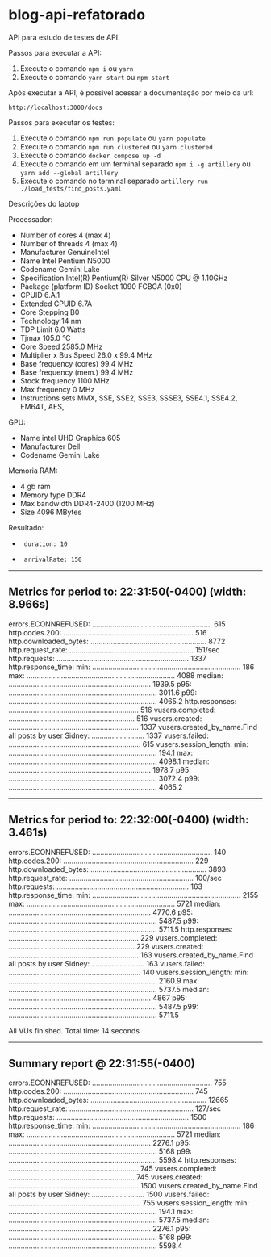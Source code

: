 # blog-api-refatorado

API para estudo de testes de API.

Passos para executar a API:

1. Execute o comando `npm i` ou `yarn`
2. Execute o comando `yarn start` ou `npm start`

Após executar a API, é possível acessar a documentação por meio da url:

```
http://localhost:3000/docs
```

Passos para executar os testes:

1. Execute o comando `npm run populate` ou `yarn populate`
2. Execute o comando `npm run clustered` ou `yarn clustered`
3. Execute o comando `docker compose up -d`
4. Execute o comando em um terminal separado `npm i -g artillery` ou `yarn add --global artillery`
5. Execute o comando no terminal separado `artillery run ./load_tests/find_posts.yaml`


Descrições do laptop

Processador:
-	Number of cores		4 (max 4)
-	Number of threads	4 (max 4)
-	Manufacturer		GenuineIntel
-	Name			Intel Pentium N5000
-	Codename		Gemini Lake
-	Specification		Intel(R) Pentium(R) Silver N5000 CPU @ 1.10GHz
-	Package (platform ID)	Socket 1090 FCBGA (0x0)
-	CPUID			6.A.1
-	Extended CPUID		6.7A
-	Core Stepping		B0
-	Technology		14 nm
-	TDP Limit		6.0 Watts
-	Tjmax			105.0 °C
-	Core Speed		2585.0 MHz
-	Multiplier x Bus Speed	26.0 x 99.4 MHz
-	Base frequency (cores)	99.4 MHz
-	Base frequency (mem.)	99.4 MHz
-	Stock frequency		1100 MHz
-	Max frequency		0 MHz
-	Instructions sets	MMX, SSE, SSE2, SSE3, SSSE3, SSE4.1, SSE4.2, EM64T, AES,

GPU:
-    Name intel      UHD Graphics 605
-    Manufacturer    Dell
-    Codename		Gemini Lake

Memoria RAM:
-    4 gb ram
-    Memory type		DDR4
-    Max bandwidth		DDR4-2400 (1200 MHz)
-    Size			4096 MBytes

Resultado:
-      duration: 10
-      arrivalRate: 150

--------------------------------------
Metrics for period to: 22:31:50(-0400) (width: 8.966s)
--------------------------------------

errors.ECONNREFUSED: ........................................................... 615
http.codes.200: ................................................................ 516
http.downloaded_bytes: ......................................................... 8772
http.request_rate: ............................................................. 151/sec
http.requests: ................................................................. 1337
http.response_time:
  min: ......................................................................... 186
  max: ......................................................................... 4088
  median: ...................................................................... 1939.5
  p95: ......................................................................... 3011.6
  p99: ......................................................................... 4065.2
http.responses: ................................................................ 516
vusers.completed: .............................................................. 516
vusers.created: ................................................................ 1337
vusers.created_by_name.Find all posts by user Sidney: .......................... 1337
vusers.failed: ................................................................. 615
vusers.session_length:
  min: ......................................................................... 194.1
  max: ......................................................................... 4098.1
  median: ...................................................................... 1978.7
  p95: ......................................................................... 3072.4
  p99: ......................................................................... 4065.2


--------------------------------------
Metrics for period to: 22:32:00(-0400) (width: 3.461s)
--------------------------------------

errors.ECONNREFUSED: ........................................................... 140
http.codes.200: ................................................................ 229
http.downloaded_bytes: ......................................................... 3893
http.request_rate: ............................................................. 100/sec
http.requests: ................................................................. 163
http.response_time:
  min: ......................................................................... 2155
  max: ......................................................................... 5721
  median: ...................................................................... 4770.6
  p95: ......................................................................... 5487.5
  p99: ......................................................................... 5711.5
http.responses: ................................................................ 229
vusers.completed: .............................................................. 229
vusers.created: ................................................................ 163
vusers.created_by_name.Find all posts by user Sidney: .......................... 163
vusers.failed: ................................................................. 140
vusers.session_length:
  min: ......................................................................... 2160.9
  max: ......................................................................... 5737.5
  median: ...................................................................... 4867
  p95: ......................................................................... 5487.5
  p99: ......................................................................... 5711.5


All VUs finished. Total time: 14 seconds

--------------------------------
Summary report @ 22:31:55(-0400)
--------------------------------

errors.ECONNREFUSED: ........................................................... 755
http.codes.200: ................................................................ 745
http.downloaded_bytes: ......................................................... 12665
http.request_rate: ............................................................. 127/sec
http.requests: ................................................................. 1500
http.response_time:
  min: ......................................................................... 186
  max: ......................................................................... 5721
  median: ...................................................................... 2276.1
  p95: ......................................................................... 5168
  p99: ......................................................................... 5598.4
http.responses: ................................................................ 745
vusers.completed: .............................................................. 745
vusers.created: ................................................................ 1500
vusers.created_by_name.Find all posts by user Sidney: .......................... 1500
vusers.failed: ................................................................. 755
vusers.session_length:
  min: ......................................................................... 194.1
  max: ......................................................................... 5737.5
  median: ...................................................................... 2276.1
  p95: ......................................................................... 5168
  p99: ......................................................................... 5598.4